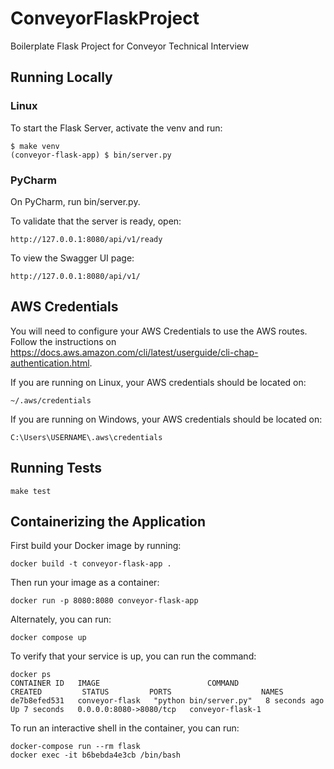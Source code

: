 # ConveyorFlaskProject

Boilerplate Flask Project for Conveyor Technical Interview

## Running Locally

### Linux

To start the Flask Server, activate the venv and run:

```
$ make venv
(conveyor-flask-app) $ bin/server.py
```

### PyCharm

On PyCharm, run bin/server.py.

To validate that the server is ready, open:
```
http://127.0.0.1:8080/api/v1/ready
```

To view the Swagger UI page:
```
http://127.0.0.1:8080/api/v1/
```

## AWS Credentials

You will need to configure your AWS Credentials to use the AWS routes. Follow the instructions on https://docs.aws.amazon.com/cli/latest/userguide/cli-chap-authentication.html.

If you are running on Linux, your AWS credentials should be located on:
```
~/.aws/credentials
```

If you are running on Windows, your AWS credentials should be located on:
```
C:\Users\USERNAME\.aws\credentials
```

## Running Tests

```
make test
```

## Containerizing the Application

First build your Docker image by running:
```
docker build -t conveyor-flask-app .
```

Then run your image as a container:
```
docker run -p 8080:8080 conveyor-flask-app
```

Alternately, you can run:
```
docker compose up
```

To verify that your service is up, you can run the command:
```
docker ps
CONTAINER ID   IMAGE                        COMMAND                  CREATED         STATUS         PORTS                    NAMES
de7b8efed531   conveyor-flask   "python bin/server.py"   8 seconds ago   Up 7 seconds   0.0.0.0:8080->8080/tcp   conveyor-flask-1
```

To run an interactive shell in the container, you can run:
```
docker-compose run --rm flask
docker exec -it b6bebda4e3cb /bin/bash
```
